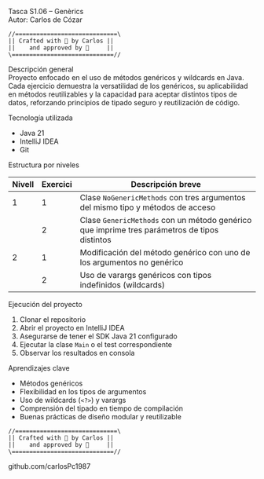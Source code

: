 Tasca S1.06 – Genèrics  
Autor: Carlos de Cózar

```text
//=============================\
|| Crafted with 💛 by Carlos ||
||    and approved by 🦆     ||
\=============================//
```

Descripción general  
Proyecto enfocado en el uso de métodos genéricos y wildcards en Java. Cada ejercicio demuestra la versatilidad de los genéricos, su aplicabilidad en métodos reutilizables y la capacidad para aceptar distintos tipos de datos, reforzando principios de tipado seguro y reutilización de código.

Tecnología utilizada  
- Java 21  
- IntelliJ IDEA  
- Git  

Estructura por niveles  

| Nivell | Exercici | Descripción breve                                                                             |
|--------|----------|-----------------------------------------------------------------------------------------------|
| 1      | 1        | Clase `NoGenericMethods` con tres argumentos del mismo tipo y métodos de acceso               |
|        | 2        | Clase `GenericMethods` con un método genérico que imprime tres parámetros de tipos distintos |
| 2      | 1        | Modificación del método genérico con uno de los argumentos no genérico                        |
|        | 2        | Uso de varargs genéricos con tipos indefinidos (wildcards)                                    |

Ejecución del proyecto  
1. Clonar el repositorio  
2. Abrir el proyecto en IntelliJ IDEA  
3. Asegurarse de tener el SDK Java 21 configurado  
4. Ejecutar la clase `Main` o el test correspondiente  
5. Observar los resultados en consola  

Aprendizajes clave  
- Métodos genéricos  
- Flexibilidad en los tipos de argumentos  
- Uso de wildcards (`<?>`) y varargs  
- Comprensión del tipado en tiempo de compilación  
- Buenas prácticas de diseño modular y reutilizable

```text
//=============================\
|| Crafted with 💛 by Carlos ||
||    and approved by 🦆     ||
\=============================//
```
github.com/carlosPc1987
